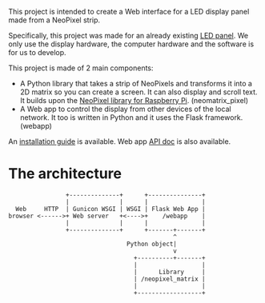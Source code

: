 This project is intended to create a Web interface for a LED display panel made from a NeoPixel strip.

Specifically, this project was made for an already existing [LED panel](https://uboopenfactory.univ-brest.fr/Les-projets/Panneau-de-leds-pour-course-bmx). We only use the display hardware, the computer hardware and the software is for us to develop.

This project is made of 2 main components:
- A Python library that takes a strip of NeoPixels and transforms it into a 2D matrix so you can create a screen. It can also display and scroll text. It builds upon the [NeoPixel library for Raspberry Pi](https://learn.adafruit.com/neopixels-on-raspberry-pi). (neomatrix_pixel)
- A Web app to control the display from other devices of the local network. It too is written in Python and it uses the Flask framework. (webapp)

An [installation guide](GUIDE.md) is available. Web app [API doc](webapp/API.md) is also available.

# The architecture
```
                +--------------+      +---------------+
                |              |      |               |
  Web     HTTP  | Gunicon WSGI | WSGI | Flask Web App |
browser <------>+ Web server   +<---->+    /webapp    |
                |              |      |               |
                +--------------+      +-------+-------+
                                              ^
                                 Python object|
                                              v
                                   +----------+-------+
                                   |                  |
                                   |      Library     |
                                   | /neopixel_matrix |
                                   |                  |
                                   +------------------+
```
